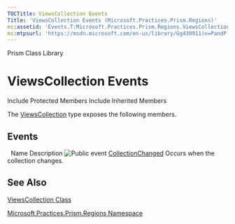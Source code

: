 ```yaml
---
TOCTitle: ViewsCollection Events
Title: 'ViewsCollection Events (Microsoft.Practices.Prism.Regions)'
ms:assetid: 'Events.T:Microsoft.Practices.Prism.Regions.ViewsCollection'
ms:mtpsurl: 'https://msdn.microsoft.com/en-us/library/Gg430911(v=PandP.50)'
---
```


Prism Class Library

ViewsCollection Events
======================

Include Protected Members
Include Inherited Members

The [ViewsCollection](https://msdn.microsoft.com/t:microsoft.practices.prism.regions.viewscollection) type exposes the following members.

Events
------

<span id="eventTableToggle"></span>
 
Name
Description
![](https://msdn.microsoft.com/en-us/Gg430911.pubevent(en-us,PandP.50).gif "Public event")
[CollectionChanged](https://msdn.microsoft.com/e:microsoft.practices.prism.regions.viewscollection.collectionchanged)
Occurs when the collection changes.

See Also
--------

<span id="seeAlsoToggle"></span>
[ViewsCollection Class](https://msdn.microsoft.com/t:microsoft.practices.prism.regions.viewscollection)

[Microsoft.Practices.Prism.Regions Namespace](https://msdn.microsoft.com/n:microsoft.practices.prism.regions)
